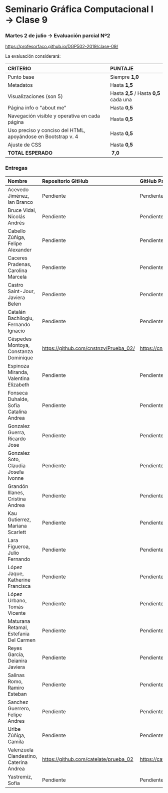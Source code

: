 # Seminario Gráfica Computacional I → Clase 9
### Martes 2 de julio →  Evaluación parcial Nº2

https://profesorfaco.github.io/DGP502-2019/clase-09/

La evaluación considerará:

| CRITERIO | PUNTAJE           |
|:--------------|:--------------|
| Punto base    | Siempre **1,0**   |
| Metadatos     | Hasta **1,5** |
| Visualizaciones (son 5) | Hasta **2,5** / Hasta **0,5** cada una  |
| Página info o "about me" | Hasta **0,5** |
| Navegación visible y operativa en cada página | Hasta **0,5** |
| Uso preciso y conciso del HTML, apoyándose en Bootstrap v. 4 | Hasta **0,5**  |
| Ajuste de CSS | Hasta **0,5** | 
| **TOTAL ESPERADO**  | **7,0** |

### Entregas

| Nombre | Repositorio GitHub | GitHub Page  | Nota |
|:-------|:-------------------|:-------------|:----:|
| Acevedo Jiménez, Ian Branco | Pendiente | Pendiente | P |
| Bruce Vidal, Nicolás Andrés | Pendiente | Pendiente | P |
| Cabello Zúñiga, Felipe Alexander | Pendiente | Pendiente | P |
| Caceres Pradenas, Carolina Marcela | Pendiente | Pendiente | P |
| Castro Saint-Jour, Javiera Belen | Pendiente | Pendiente | P |
| Catalán Bachiloglu, Fernando Ignacio | Pendiente | Pendiente | P |
| Céspedes Montoya, Constanza Dominique | https://github.com/cnstnzv/Prueba_02/ | https://cnstnzv.github.io/Prueba_02/ | P |
| Espinoza Miranda, Valentina Elizabeth | Pendiente | Pendiente | P |
| Fonseca Duhalde, Sofia Catalina Andrea | Pendiente | Pendiente | P |
| Gonzalez Guerra, Ricardo Jose | Pendiente | Pendiente | P |
| Gonzalez Soto, Claudia Josefa Ivonne | Pendiente | Pendiente | P |
| Grandón Illanes, Cristina Andrea | Pendiente | Pendiente | P |
| Kau Gutierrez, Mariana Scarlett | Pendiente | Pendiente | P |
| Lara Figueroa, Julio Fernando | Pendiente | Pendiente | P |
| López Jaque, Katherine Francisca | Pendiente | Pendiente | P |
| López Urbano, Tomás Vicente | Pendiente | Pendiente | P |
| Maturana Retamal, Estefania Del Carmen | Pendiente | Pendiente | P |
| Reyes García, Deianira Javiera | Pendiente | Pendiente | P |
| Salinas Romo, Ramiro Esteban | Pendiente | Pendiente | P |
| Sanchez Guerrero, Felipe Andres | Pendiente | Pendiente | P |
| Uribe Zúñiga, Camila | Pendiente | Pendiente | P |
| Valenzuela Clandestino, Caterina Andrea | https://github.com/catelate/prueba_02 | https://catelate.github.io/prueba_02/ | P |
| Yastremiz, Sofia | Pendiente | Pendiente | P |
